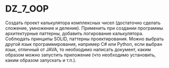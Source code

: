 # DZ_7_OOP

Создать проект калькулятора комплексных чисел (достаточно сделать сложение, умножение и деление).
Применить при создании программы архитектурные паттерны, добавить логирование калькулятора.
Соблюдать принципы SOLID, паттерны проектирования.
Можно выбрать другой язык программирования, например C# или Python, если выбран язык, отличный от JAVA, то необходимо написать документ, каким образом можно запустить приложение (что необходимо установить, каким образом запускать и т.п.).

